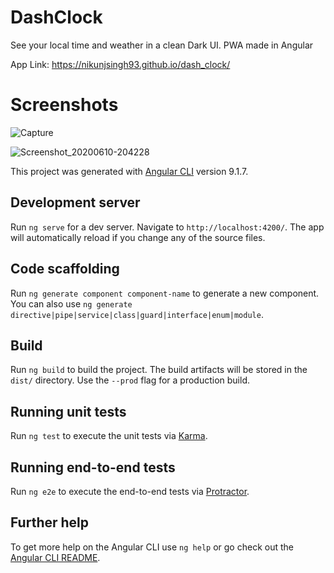 # DashClock

See your local time and weather in a clean Dark UI. PWA made in Angular

App Link: https://nikunjsingh93.github.io/dash_clock/

# Screenshots

![Capture](https://user-images.githubusercontent.com/31995471/84334113-8a5fd300-ab5f-11ea-9884-5381d90bfaca.PNG)

![Screenshot_20200610-204228](https://user-images.githubusercontent.com/31995471/84334116-8df35a00-ab5f-11ea-9c00-fb7f82f3e327.png)

This project was generated with [Angular CLI](https://github.com/angular/angular-cli) version 9.1.7.

## Development server

Run `ng serve` for a dev server. Navigate to `http://localhost:4200/`. The app will automatically reload if you change any of the source files.

## Code scaffolding

Run `ng generate component component-name` to generate a new component. You can also use `ng generate directive|pipe|service|class|guard|interface|enum|module`.

## Build

Run `ng build` to build the project. The build artifacts will be stored in the `dist/` directory. Use the `--prod` flag for a production build.

## Running unit tests

Run `ng test` to execute the unit tests via [Karma](https://karma-runner.github.io).

## Running end-to-end tests

Run `ng e2e` to execute the end-to-end tests via [Protractor](http://www.protractortest.org/).

## Further help

To get more help on the Angular CLI use `ng help` or go check out the [Angular CLI README](https://github.com/angular/angular-cli/blob/master/README.md).

